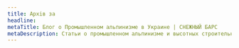 ```yaml
---
title: Архiв за
headline:
metaTitle: Блог о Промышленном альпинизме в Украине | СНЕЖНЫЙ БАРС
metaDescription: Статьи о промышленном альпинизме и высотных строительных работах. Закажите услугу у профессионалов ☎+38 (096) 555-30-92
---
```

